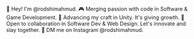🖖 Hey! I'm @rodshimahmud.
🎮 Merging passion with code in Software & Game Development.
🌱 Advancing my craft in Unity. It's giving growth.
🫵 Open to collaboration in Software Dev & Web Design. Let's innovate and slay together.
📱 DM me on Instagram @rodshimahmud.

<!---
mahmudrodshi/mahmudrodshi is a ✨ special ✨ repository because its `README.md` (this file) appears on your GitHub profile.
You can click the Preview link to take a look at your changes.
--->

